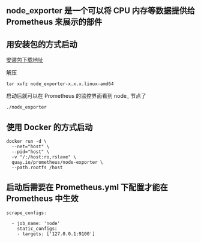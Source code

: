 ## node_exporter 是一个可以将 CPU 内存等数据提供给 Prometheus 来展示的部件
## 用安装包的方式启动
[安装包下载地址](https://prometheus.io/download/)

解压
```
tar xvfz node_exporter-x.x.x.linux-amd64
```
启动后就可以在 Prometheus 的监控界面看到 node_ 节点了
```
./node_exporter
```

## 使用 Docker 的方式启动
```
docker run -d \
  --net="host" \
  --pid="host" \
  -v "/:/host:ro,rslave" \
  quay.io/prometheus/node-exporter \
  --path.rootfs /host
  ````

## 启动后需要在 Prometheus.yml 下配置才能在 Prometheus 中生效
```
scrape_configs:

  - job_name: 'node'
    static_configs:
    - targets: ['127.0.0.1:9100']
```